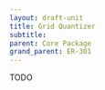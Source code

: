 ```yaml
---
layout: draft-unit
title: Grid Quantizer
subtitle: 
parent: Core Package
grand_parent: ER-301
---
```


TODO
